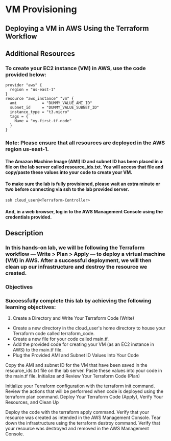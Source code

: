 # **VM Provisioning**
## **Deploying a VM in AWS Using the Terraform Workflow**
## **Additional Resources**
### To create your EC2 instance (VM) in AWS, use the code provided below:

    provider "aws" {
      region = "us-east-1"
    }
    resource "aws_instance" "vm" {
      ami           = "DUMMY_VALUE_AMI_ID"
      subnet_id     = "DUMMY_VALUE_SUBNET_ID"
      instance_type = "t3.micro"
      tags = {
        Name = "my-first-tf-node"
      }
    }
    
### **Note: Please ensure that all resources are deployed in the AWS region us-east-1.**

#### The Amazon Machine Image (AMI) ID and subnet ID has been placed in a file on the lab server called resource_ids.txt. You will access that file and copy/paste these values into your code to create your VM.

#### To make sure the lab is fully provisioned, please wait an extra minute or two before connecting via ssh to the lab provided server.

    ssh cloud_user@<Terraform-Controller>
    
#### And, in a web browser, log in to the AWS Management Console using the credentials provided.




## **Description**
### In this hands-on lab, we will be following the Terraform workflow — Write > Plan > Apply — to deploy a virtual machine (VM) in AWS. After a successful deployment, we will then clean up our infrastructure and destroy the resource we created.

### **Objectives**
### Successfully complete this lab by achieving the following learning objectives:

1. Create a Directory and Write Your Terraform Code (Write)
- Create a new directory in the cloud_user's home directory to house your Terraform code called terraform_code.
- Create a new file for your code called main.tf.
- Add the provided code for creating your VM (as an EC2 instance in AWS) to the main.tf file.
- Plug the Provided AMI and Subnet ID Values Into Your Code

Copy the AMI and subnet ID for the VM that have been saved in the resource_ids.txt file on the lab server.
Paste these values into your code in the main.tf file.
Initialize and Review Your Terraform Code (Plan)

Initialize your Terraform configuration with the terraform init command.
Review the actions that will be performed when code is deployed using the terraform plan command.
Deploy Your Terraform Code (Apply), Verify Your Resources, and Clean Up

Deploy the code with the terraform apply command.
Verify that your resource was created as intended in the AWS Management Console.
Tear down the infrastructure using the terraform destroy command.
Verify that your resource was destroyed and removed in the AWS Management Console.
